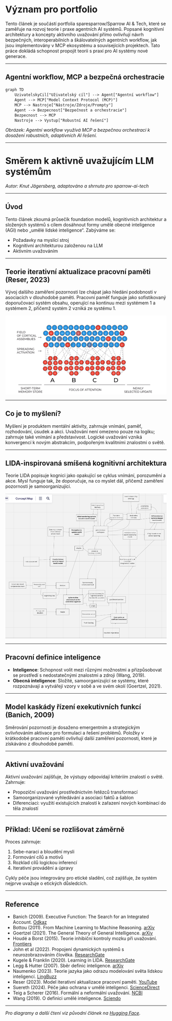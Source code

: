 # Význam pro portfolio

Tento článek je součástí portfolia sparesparrow/Sparrow AI & Tech, které se zaměřuje na rozvoj teorie i praxe agentních AI systémů. Popsané kognitivní architektury a koncepty aktivního uvažování přímo ovlivňují návrh bezpečných, interoperabilních a škálovatelných agentních workflow, jak jsou implementovány v MCP ekosystému a souvisejících projektech. Tato práce dokládá schopnost propojit teorii s praxí pro AI systémy nové generace.

---

## Agentní workflow, MCP a bezpečná orchestracie

```mermaid
graph TD
    UzivatelskyCil["Uživatelský cíl"] --> Agent["Agentní workflow"]
    Agent --> MCP["Model Context Protocol (MCP)"]
    MCP --> Nastroje["Nástroje/Zdroje/Prompty"]
    Agent --> Bezpecnost["Bezpečnost a orchestracie"]
    Bezpecnost --> MCP
    Nastroje --> Vystup["Robustní AI řešení"]
```
*Obrázek: Agentní workflow využívá MCP a bezpečnou orchestraci k dosažení robustních, adaptivních AI řešení.*

---

# Směrem k aktivně uvažujícím LLM systémům

*Autor: Knut Jägersberg, adaptováno a shrnuto pro sparrow-ai-tech*

---

## Úvod

Tento článek zkoumá průsečík foundation modelů, kognitivních architektur a složených systémů s cílem dosáhnout formy umělé obecné inteligence (AGI) nebo „umělé lidské inteligence“. Zabýváme se:
- Požadavky na myslící stroj
- Kognitivní architekturou založenou na LLM
- Aktivním uvažováním

---

## Teorie iterativní aktualizace pracovní paměti (Reser, 2023)

Vývoj dalšího zaměření pozornosti lze chápat jako hledání podobnosti v asociacích v dlouhodobé paměti. Pracovní paměť funguje jako sofistikovaný doporučovací systém obsahu, operující na kontinuu mezi systémem 1 a systémem 2, přičemž systém 2 vzniká ze systému 1.

![Diagram iterativní aktualizace](../assets/images/QgFc9ovreXOjW8hVonunb.gif)

---

## Co je to myšlení?

Myšlení je produktem mentální aktivity, zahrnuje vnímání, paměť, rozhodování, úsudek a akci. Uvažování není omezeno pouze na logiku; zahrnuje také vnímání a představivost. Logické uvažování vzniká konvergencí k novým abstrakcím, podpořeným kvalitními znalostmi o světě.

---

## LIDA-inspirovaná smíšená kognitivní architektura

Teorie LIDA popisuje kognici jako opakující se cyklus vnímání, porozumění a akce. Mysl funguje tak, že doporučuje, na co myslet dál, přičemž zaměření pozornosti je samoorganizující.

![Konceptuální mapa kognitivní architektury](../assets/images/l2H_6X5z_ZWxI8mocQDy6.png)

---

## Pracovní definice inteligence

- **Inteligence**: Schopnost volit mezi různými možnostmi a přizpůsobovat se prostředí s nedostatečnými znalostmi a zdroji (Wang, 2019).
- **Obecná inteligence**: Složité, samoorganizující se systémy, které rozpoznávají a vytvářejí vzory v sobě a ve svém okolí (Goertzel, 2021).

---

## Model kaskády řízení exekutivních funkcí (Banich, 2009)

Směrování pozornosti je dosaženo emergentním a strategickým ovlivňováním aktivace pro formulaci a řešení problémů. Položky v krátkodobé pracovní paměti ovlivňují další zaměření pozornosti, které je získáváno z dlouhodobé paměti.

---

## Aktivní uvažování

Aktivní uvažování zajišťuje, že výstupy odpovídají kritériím znalostí o světě. Zahrnuje:
- Propoziční uvažování prostřednictvím řetězců transformací
- Samoorganizované vyhledávání a asociaci faktů a šablon
- Diferenciaci: využití existujících znalostí k zařazení nových kombinací do těla znalostí

---

## Příklad: Učení se rozlišovat záměrně

Proces zahrnuje:
1. Sebe-naraci a bloudění mysli
2. Formování cílů a motivů
3. Rozklad cílů logickou inferencí
4. Iterativní provádění a úpravy

Cykly péče jsou integrovány pro etické sladění, což zajišťuje, že systém nejprve uvažuje o etických důsledcích.

---

## Reference

- Banich (2009). Executive Function: The Search for an Integrated Account. [Odkaz](https://sci-hub.yncjkj.com/10.1111/j.1467-8721.2009.01615.x)
- Bottou (2011). From Machine Learning to Machine Reasoning. [arXiv](https://arxiv.org/abs/1102.1808)
- Goertzel (2021). The General Theory of General Intelligence. [arXiv](https://arxiv.org/abs/2103.15100)
- Houdé a Borst (2015). Teorie inhibiční kontroly mozku při uvažování. [Frontiers](https://www.frontiersin.org/articles/10.3389/fnhum.2015.00148/full)
- John et al (2022). Propojení dynamických systémů s neurozobrazováním člověka. [ResearchGate](https://www.researchgate.net/publication/357783628_It's_about_time_Linking_dynamical_systems_with_human_neuroimaging_to_understand_the_brain)
- Kugele & Franklin (2020). Learning in LIDA. [ResearchGate](https://www.researchgate.net/publication/347080823_Learning_in_LIDA)
- Legg & Hutter (2007). Sběr definic inteligence. [arXiv](https://arxiv.org/abs/0706.3639)
- Naumenko (2023). Teorie jazyka jako odrazu modelování světa lidskou inteligencí. [LingBuzz](https://ling.auf.net/lingbuzz/007345)
- Reser (2023). Model iterativní aktualizace pracovní paměti. [YouTube](https://www.youtube.com/watch?v=R2H2Pl0I6EA)
- Suereth (2024). Péče jako ochrana v umělé inteligenci. [ScienceDirect](https://www.sciencedirect.com/science/article/pii/S2664329424000025)
- Teig a Scherer (2016). Formální a neformální uvažování. [NCBI](https://www.ncbi.nlm.nih.gov/pmc/articles/PMC4949208/)
- Wang (2019). O definici umělé inteligence. [Sciendo](https://sciendo.com/article/10.2478/jagi-2019-0002)

---

*Pro diagramy a další čtení viz původní článek na [Hugging Face](https://huggingface.co/blog/KnutJaegersberg/active-reasoning).* 